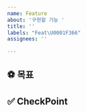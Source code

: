 ```yaml
---
name: Feature
about: '구현할 기능 '
title: ''
labels: "Feat\U0001F366"
assignees: ''

---
```


## ⚽️  목표

## ✅   CheckPoint
